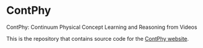 # ContPhy
ContPhy:
Continuum Physical Concept Learning and Reasoning from Videos

This is the repository that contains source code for the [ContPhy website](https://physical-reasoning-project.github.io). 